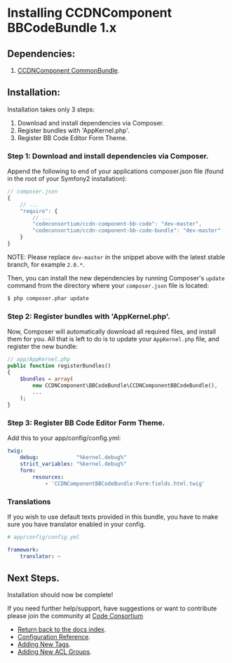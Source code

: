 Installing CCDNComponent BBCodeBundle 1.x
=========================================

## Dependencies:

1. [CCDNComponent CommonBundle](https://github.com/codeconsortium/CCDNComponentCommonBundle).

## Installation:

Installation takes only 3 steps:

1. Download and install dependencies via Composer.
2. Register bundles with 'AppKernel.php'.
3. Register BB Code Editor Form Theme.

### Step 1: Download and install dependencies via Composer.

Append the following to end of your applications composer.json file (found in the root of your Symfony2 installation):

``` js
// composer.json
{
    // ...
    "require": {
        // ...
        "codeconsortium/ccdn-component-bb-code": "dev-master",
        "codeconsortium/ccdn-component-bb-code-bundle": "dev-master"
    }
}
```

NOTE: Please replace ``dev-master`` in the snippet above with the latest stable branch, for example ``2.0.*``.

Then, you can install the new dependencies by running Composer's ``update``
command from the directory where your ``composer.json`` file is located:

``` bash
$ php composer.phar update
```

### Step 2: Register bundles with 'AppKernel.php'.

Now, Composer will automatically download all required files, and install them
for you. All that is left to do is to update your ``AppKernel.php`` file, and
register the new bundle:

``` php
// app/AppKernel.php
public function registerBundles()
{
    $bundles = array(
		new CCDNComponent\BBCodeBundle\CCDNComponentBBCodeBundle(),
		...
	);
}
```

### Step 3: Register BB Code Editor Form Theme.

Add this to your app/config/config.yml:

``` yml
twig:
    debug:            "%kernel.debug%"
    strict_variables: "%kernel.debug%"
    form:
        resources:
            - 'CCDNComponentBBCodeBundle:Form:fields.html.twig'
```

### Translations

If you wish to use default texts provided in this bundle, you have to make sure you have translator enabled in your config.

``` yaml
# app/config/config.yml

framework:
    translator: ~
```

## Next Steps.

Installation should now be complete!

If you need further help/support, have suggestions or want to contribute please join the community at [Code Consortium](http://www.codeconsortium.com)

- [Return back to the docs index](index.md).
- [Configuration Reference](configuration_reference.md).
- [Adding New Tags](adding_new_tags.md).
- [Adding New ACL Groups](adding_new_acl_groups.md).
